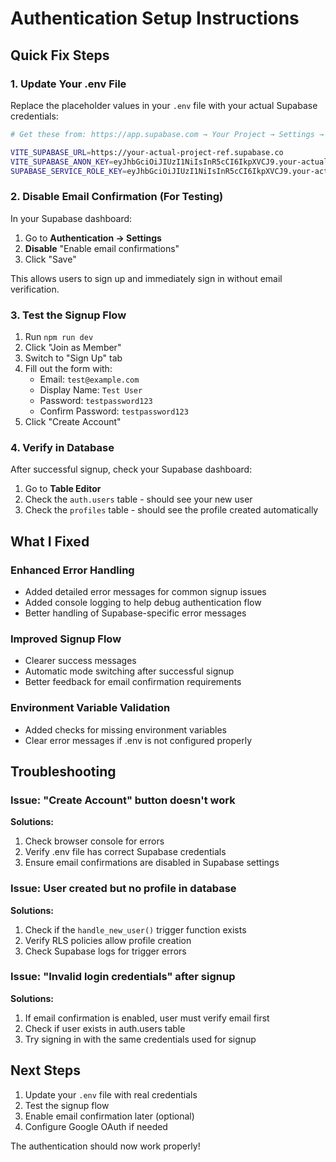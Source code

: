# Authentication Setup Instructions

## Quick Fix Steps

### 1. Update Your .env File
Replace the placeholder values in your `.env` file with your actual Supabase credentials:

```bash
# Get these from: https://app.supabase.com → Your Project → Settings → API

VITE_SUPABASE_URL=https://your-actual-project-ref.supabase.co
VITE_SUPABASE_ANON_KEY=eyJhbGciOiJIUzI1NiIsInR5cCI6IkpXVCJ9.your-actual-anon-key
SUPABASE_SERVICE_ROLE_KEY=eyJhbGciOiJIUzI1NiIsInR5cCI6IkpXVCJ9.your-actual-service-role-key
```

### 2. Disable Email Confirmation (For Testing)

In your Supabase dashboard:
1. Go to **Authentication → Settings**
2. **Disable** "Enable email confirmations"
3. Click "Save"

This allows users to sign up and immediately sign in without email verification.

### 3. Test the Signup Flow

1. Run `npm run dev`
2. Click "Join as Member"
3. Switch to "Sign Up" tab
4. Fill out the form with:
   - Email: `test@example.com`
   - Display Name: `Test User`
   - Password: `testpassword123`
   - Confirm Password: `testpassword123`
5. Click "Create Account"

### 4. Verify in Database

After successful signup, check your Supabase dashboard:
1. Go to **Table Editor**
2. Check the `auth.users` table - should see your new user
3. Check the `profiles` table - should see the profile created automatically

## What I Fixed

### Enhanced Error Handling
- Added detailed error messages for common signup issues
- Added console logging to help debug authentication flow
- Better handling of Supabase-specific error messages

### Improved Signup Flow
- Clearer success messages
- Automatic mode switching after successful signup
- Better feedback for email confirmation requirements

### Environment Variable Validation
- Added checks for missing environment variables
- Clear error messages if .env is not configured properly

## Troubleshooting

### Issue: "Create Account" button doesn't work
**Solutions:**
1. Check browser console for errors
2. Verify .env file has correct Supabase credentials
3. Ensure email confirmations are disabled in Supabase settings

### Issue: User created but no profile in database
**Solutions:**
1. Check if the `handle_new_user()` trigger function exists
2. Verify RLS policies allow profile creation
3. Check Supabase logs for trigger errors

### Issue: "Invalid login credentials" after signup
**Solutions:**
1. If email confirmation is enabled, user must verify email first
2. Check if user exists in auth.users table
3. Try signing in with the same credentials used for signup

## Next Steps

1. Update your `.env` file with real credentials
2. Test the signup flow
3. Enable email confirmation later (optional)
4. Configure Google OAuth if needed

The authentication should now work properly!